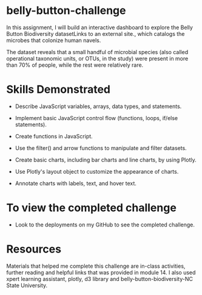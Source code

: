 # belly-button-challenge

In this assignment, I will build an interactive dashboard to explore the Belly Button Biodiversity datasetLinks to an external site., which catalogs the microbes that colonize human navels.

The dataset reveals that a small handful of microbial species (also called operational taxonomic units, or OTUs, in the study) were present in more than 70% of people, while the rest were relatively rare.

# Skills Demonstrated

- Describe JavaScript variables, arrays, data types, and statements.

- Implement basic JavaScript control flow (functions, loops, if/else statements).

- Create functions in JavaScript.

- Use the filter() and arrow functions to manipulate and filter datasets.

- Create basic charts, including bar charts and line charts, by using Plotly.

- Use Plotly's layout object to customize the appearance of charts.

- Annotate charts with labels, text, and hover text.

# To view the completed challenge

- Look to the deployments on my GitHub to see the completed  challenge.

# Resources

Materials that helped me complete this challenge are in-class activities, further reading and helpful links that was provided in module 14. I also used xpert learning assistant, plotly, d3 library and belly-button-biodiversity-NC State University.